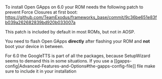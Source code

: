 To install Open GApps on 6.0 your ROM needs the following patch to prevent Force Closures at first boot: https://github.com/TeamExodus/frameworks_base/commit/9c36be651e83fb039a262682839bd920b033007a

This patch is included by default in most ROMs, but not in AOSP.

You need to flash Open GApps **directly** after flashing your ROM and **not** boot your device in between.

For 6.0 the GoogleTTS is part of all the packages, because SetupWizard seems to demand this in some situations. If you use a [[gapps-config|Advanced-Features-and-Options#the-gapps-config-file]] file make sure to include it in your installation